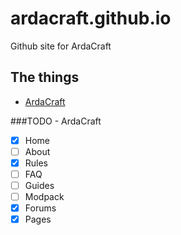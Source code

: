 # ardacraft.github.io

Github site for ArdaCraft

## The things
- [ArdaCraft](https://ardacraft.io)

###TODO - ArdaCraft
- [x] Home
- [ ] About
- [x] Rules
- [ ] FAQ
- [ ] Guides
- [ ] Modpack
- [x] Forums
- [x] Pages
